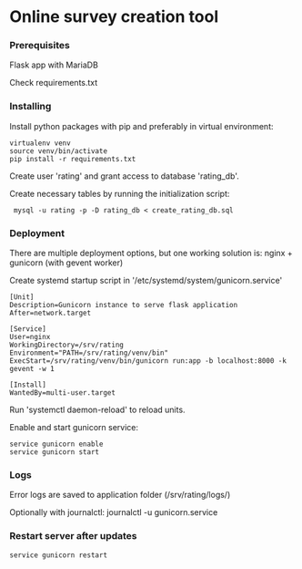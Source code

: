 # Online survey creation tool

### Prerequisites

Flask app with MariaDB 

Check requirements.txt

### Installing

Install python packages with pip and preferably in virtual environment:
```
virtualenv venv
source venv/bin/activate
pip install -r requirements.txt
``` 

Create user 'rating' and grant access to database 'rating_db'.

Create necessary tables by running the initialization script:
```
 mysql -u rating -p -D rating_db < create_rating_db.sql
```

### Deployment

There are multiple deployment options, but one working solution is:
nginx + gunicorn (with gevent worker) 

Create systemd startup script in '/etc/systemd/system/gunicorn.service'

```
[Unit]
Description=Gunicorn instance to serve flask application
After=network.target

[Service]
User=nginx
WorkingDirectory=/srv/rating
Environment="PATH=/srv/rating/venv/bin"
ExecStart=/srv/rating/venv/bin/gunicorn run:app -b localhost:8000 -k gevent -w 1

[Install]
WantedBy=multi-user.target
```

Run 'systemctl daemon-reload' to reload units.

Enable and start gunicorn service:
```
service gunicorn enable
service gunicorn start
```

### Logs

Error logs are saved to application folder (/srv/rating/logs/) 

Optionally with journalctl:
journalctl -u gunicorn.service 

### Restart server after updates

```
service gunicorn restart
```

